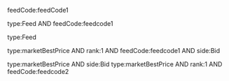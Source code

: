 


feedCode:feedCode1

type:Feed AND feedCode:feedcode1


type:Feed

type:marketBestPrice AND rank:1 AND feedCode:feedcode1 AND side:Bid

type:marketBestPrice AND side:Bid type:marketBestPrice AND rank:1 AND feedCode:feedcode2



